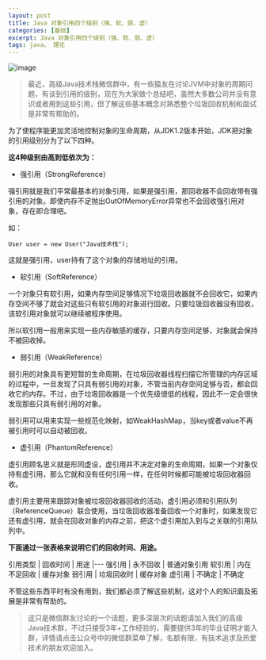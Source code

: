 ```yaml
---
layout: post
title: Java 对象引用四个级别（强、软、弱、虚）
categories: [基础]
excerpt: Java 对象引用四个级别（强、软、弱、虚）
tags: java， 理论  
---
```

![image](http://img.javastack.cn/17-12-27/5366993.jpg)

> 最近，高级Java技术栈微信群中，有一些猿友在讨论JVM中对象的周期问题，有谈到引用的级别，现在为大家做个总结吧，虽然大多数公司并没有意识或者用到这些引用，但了解这些基本概念对熟悉整个垃圾回收机制和面试是非常有帮助的。

为了使程序能更加灵活地控制对象的生命周期，从JDK1.2版本开始，JDK把对象的引用级别分为了以下四种。

**这4种级别由高到低依次为：**

- 强引用（StrongReference）

强引用就是我们平常最基本的对象引用，如果是强引用，那回收器不会回收带有强引用的对象。即使内存不足抛出OutOfMemoryError异常也不会回收强引用对象，存在即合理吧。

如：
```
User user = new User("Java技术栈");
```
这就是强引用，user持有了这个对象的存储地址的引用。

- 软引用（SoftReference）

一个对象只有软引用，如果内存空间足够情况下垃圾回收器就不会回收它，如果内存空间不够了就会对这些只有软引用的对象进行回收。只要垃圾回收器没有回收，该软引用对象就可以继续被程序使用。

所以软引用一般用来实现一些内存敏感的缓存，只要内存空间足够，对象就会保持不被回收掉。

- 弱引用（WeakReference）

弱引用的对象具有更短暂的生命周期，在垃圾回收器线程扫描它所管辖的内存区域的过程中，一旦发现了只具有弱引用的对象，不管当前内存空间足够与否，都会回收它的内存。不过，由于垃圾回收器是一个优先级很低的线程，因此不一定会很快发现那些只具有弱引用的对象。

弱引用可以用来实现一些规范化映射，如WeakHashMap，当key或者value不再被引用时可以自动被回收。

- 虚引用（PhantomReference）

虚引用顾名思义就是形同虚设，虚引用并不决定对象的生命周期，如果一个对象仅持有虚引用，那么它就和没有任何引用一样，在任何时候都可能被垃圾回收器回收。

虚引用主要用来跟踪对象被垃圾回收器回收的活动，虚引用必须和引用队列（ReferenceQueue）联合使用，当垃圾回收器准备回收一个对象时，如果发现它还有虚引用，就会在回收对象的内存之前，把这个虚引用加入到与之关联的引用队列中。

**下面通过一张表格来说明它们的回收时间、用途。**


引用类型 | 回收时间 | 用途
|---
强引用 | 永不回收 | 普通对象引用
软引用 | 内在不足回收 | 缓存对象
弱引用 | 垃圾回收时 | 缓存对象
虚引用 | 不确定 | 不确定

不管这些东西平时有没有用到，我们都必须了解这些机制，这对个人的知识面及拓展是非常有帮助的。

> 这只是微信群友讨论的一个话题，更多深层次的话题请加入我们的高级Java技术群，不过只接受3年+工作经验的，需要提供3年的毕业证明才能入群，详情请点击公众号中的微信群菜单了解，名额有限，有技术追求及热爱技术的朋友欢迎加入。

